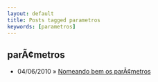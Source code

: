 ```yaml
---
layout: default
title: Posts tagged parametros
keywords: [parametros]
---
```

<h2 class="category">parÃ¢metros</h2>
<ul class="posts">
<li>
<p>
<span class="date">04/06/2010</span> &raquo;
<a href="/blog/nomeando-bem-parametros">Nomeando bem os parÃ¢metros</a>
</p>
</li>
</ul>
